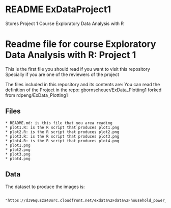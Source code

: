 # README ExDataProject1
Stores Project 1 Course Exploratory Data Analysis with R

# Readme file for course Exploratory Data Analysis with R: Project 1

This is the first file you should read if you want to visit this repository
Specially if you are one of the reviewers of the project

The files included in this repository and its contents are:
You can read the definition of the Project in the repo: gbornscheuer/ExData_Plotting1 forked from rdpeng/ExData_Plotting1

## Files

	* README.md: is this file that you area reading
	* plot1.R: is the R script that produces plot1.png 
	* plot2.R: is the R script that produces plot2.png
	* plot3.R: is the R script that produces plot3.png
	* plot4.R: is the R script that produces plot4.png
	* plot1.png
	* plot2.png
	* plot3.png
	* plot4.png
	
## Data	 
The dataset to produce the images is:

	 "https://d396qusza40orc.cloudfront.net/exdata%2Fdata%2Fhousehold_power_consumption.zip"
